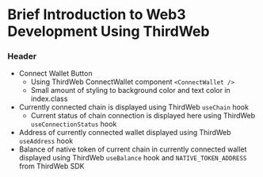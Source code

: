 # Brief Introduction to Web3 Development Using ThirdWeb

### Header

* Connect Wallet Button
  * Using ThirdWeb ConnectWallet component `<ConnectWallet />`
  * Small amount of styling to background color and text color in index.class
* Currently connected chain is displayed using ThirdWeb `useChain` hook
  * Current status of chain connection is displayed here using ThirdWeb `useConnectionStatus` hook
* Address of currently connected wallet displayed using ThirdWeb `useAddress` hook
* Balance of native token of current chain in currently connected wallet displayed using ThirdWeb `useBalance` hook and `NATIVE_TOKEN_ADDRESS` from ThirdWeb SDK

